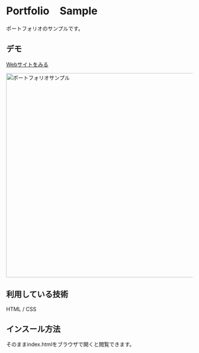 Portfolio　Sample
====

ポートフォリオのサンプルです。

## デモ
[Webサイトをみる](https://portfolio-kudo.herokuapp.com/)

<img width="552" alt="ポートフォリオサンプル" src="https://user-images.githubusercontent.com/58512836/124113674-a99d0b80-daa6-11eb-841c-4d77af683211.png">

## 利用している技術
HTML / CSS

## インスール方法
そのままindex.htmlをブラウザで開くと閲覧できます。

